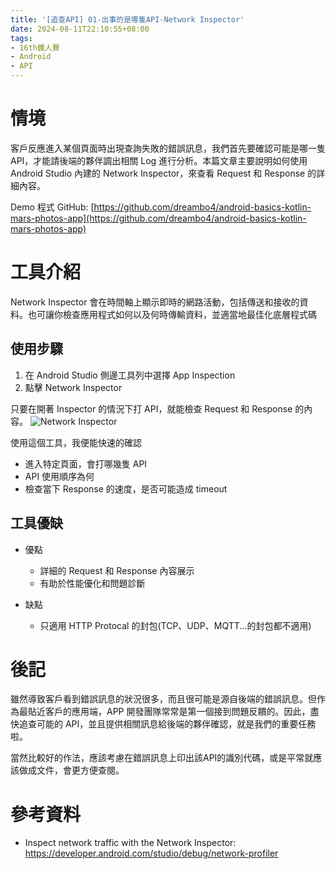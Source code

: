 ```yaml
---
title: '[追查API] 01-出事的是哪隻API-Network Inspector'
date: 2024-08-11T22:10:55+08:00
tags:
- 16th鐵人賽
- Android
- API
---
```


# 情境
客戶反應進入某個頁面時出現查詢失敗的錯誤訊息，我們首先要確認可能是哪一隻 API，才能請後端的夥伴調出相關 Log 進行分析。本篇文章主要說明如何使用 Android Studio 內建的 Network Inspector，來查看 Request 和 Response 的詳細內容。
<!-- more -->

Demo 程式 GitHub: [https://github.com/dreambo4/android-basics-kotlin-mars-photos-app](https://github.com/dreambo4/android-basics-kotlin-mars-photos-app)

# 工具介紹
Network Inspector 會在時間軸上顯示即時的網路活動，包括傳送和接收的資料。也可讓你檢查應用程式如何以及何時傳輸資料，並適當地最佳化底層程式碼

## 使用步驟
1. 在 Android Studio 側邊工具列中選擇 App Inspection
2. 點擊 Network Inspector

只要在開著 Inspector 的情況下打 API，就能檢查 Request 和 Response 的內容。
![Network Inspector](NetworkInspector.png)

使用這個工具，我便能快速的確認
- 進入特定頁面，會打哪幾隻 API
- API 使用順序為何
- 檢查當下 Response 的速度，是否可能造成 timeout

## 工具優缺
- 優點
  - 詳細的 Request 和 Response 內容展示
  - 有助於性能優化和問題診斷

- 缺點
  - 只適用 HTTP Protocal 的封包(TCP、UDP、MQTT...的封包都不適用)

# 後記
雖然導致客戶看到錯誤訊息的狀況很多，而且很可能是源自後端的錯誤訊息。但作為最貼近客戶的應用端，APP 開發團隊常常是第一個接到問題反饋的。因此，盡快追查可能的 API，並且提供相關訊息給後端的夥伴確認，就是我們的重要任務啦。

當然比較好的作法，應該考慮在錯誤訊息上印出該API的識別代碼，或是平常就應該做成文件，會更方便查閱。

# 參考資料
- Inspect network traffic with the Network Inspector: https://developer.android.com/studio/debug/network-profiler
